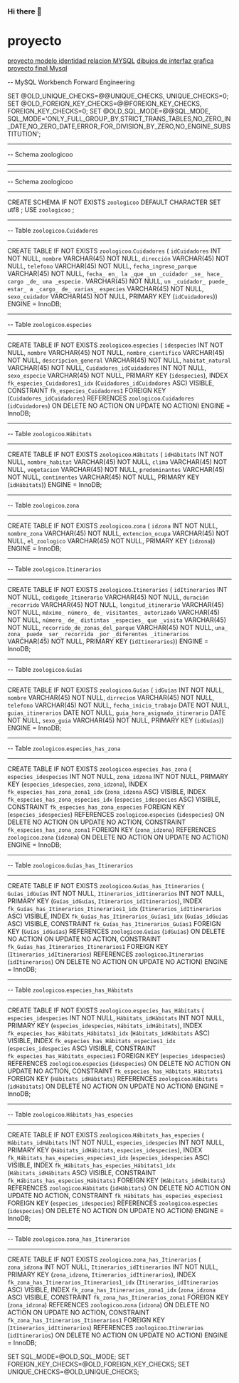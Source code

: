 ### Hi there 👋
# proyecto 
[proyecto modelo identidad relacion MYSQL](https://user-images.githubusercontent.com/87336816/126179185-90ca1c47-7f18-46d5-b372-a2dc352e8a31.png)
[dibujos de interfaz grafica proyecto final Mysql]()

-- MySQL Workbench Forward Engineering

SET @OLD_UNIQUE_CHECKS=@@UNIQUE_CHECKS, UNIQUE_CHECKS=0;
SET @OLD_FOREIGN_KEY_CHECKS=@@FOREIGN_KEY_CHECKS, FOREIGN_KEY_CHECKS=0;
SET @OLD_SQL_MODE=@@SQL_MODE, SQL_MODE='ONLY_FULL_GROUP_BY,STRICT_TRANS_TABLES,NO_ZERO_IN_DATE,NO_ZERO_DATE,ERROR_FOR_DIVISION_BY_ZERO,NO_ENGINE_SUBSTITUTION';

-- -----------------------------------------------------
-- Schema zoologicoo
-- -----------------------------------------------------

-- -----------------------------------------------------
-- Schema zoologicoo
-- -----------------------------------------------------
CREATE SCHEMA IF NOT EXISTS `zoologicoo` DEFAULT CHARACTER SET utf8 ;
USE `zoologicoo` ;

-- -----------------------------------------------------
-- Table `zoologicoo`.`Cuidadores`
-- -----------------------------------------------------
CREATE TABLE IF NOT EXISTS `zoologicoo`.`Cuidadores` (
  `idCuidadores` INT NOT NULL,
  `nombre` VARCHAR(45) NOT NULL,
  `dirección` VARCHAR(45) NOT NULL,
  `telefono` VARCHAR(45) NOT NULL,
  `fecha_ingreso_parque` VARCHAR(45) NOT NULL,
  `fecha_ en_ la _que _un _cuidador _se_ hace_ cargo _de_ una _especie.` VARCHAR(45) NOT NULL,
  `un _cuidador_ puede_ estar_ a _cargo_ de_ varias_ especies` VARCHAR(45) NOT NULL,
  `sexo_cuidador` VARCHAR(45) NOT NULL,
  PRIMARY KEY (`idCuidadores`))
ENGINE = InnoDB;


-- -----------------------------------------------------
-- Table `zoologicoo`.`especies`
-- -----------------------------------------------------
CREATE TABLE IF NOT EXISTS `zoologicoo`.`especies` (
  `idespecies` INT NOT NULL,
  `nombre` VARCHAR(45) NOT NULL,
  `nombre_cientifico` VARCHAR(45) NOT NULL,
  `descripcion_general` VARCHAR(45) NOT NULL,
  `habitat_natural` VARCHAR(45) NOT NULL,
  `Cuidadores_idCuidadores` INT NOT NULL,
  `sexo_especie` VARCHAR(45) NOT NULL,
  PRIMARY KEY (`idespecies`),
  INDEX `fk_especies_Cuidadores1_idx` (`Cuidadores_idCuidadores` ASC) VISIBLE,
  CONSTRAINT `fk_especies_Cuidadores1`
    FOREIGN KEY (`Cuidadores_idCuidadores`)
    REFERENCES `zoologicoo`.`Cuidadores` (`idCuidadores`)
    ON DELETE NO ACTION
    ON UPDATE NO ACTION)
ENGINE = InnoDB;


-- -----------------------------------------------------
-- Table `zoologicoo`.`Hábitats`
-- -----------------------------------------------------
CREATE TABLE IF NOT EXISTS `zoologicoo`.`Hábitats` (
  `idHábitats` INT NOT NULL,
  `nombre_habitat` VARCHAR(45) NOT NULL,
  `clima` VARCHAR(45) NOT NULL,
  `vegetacion` VARCHAR(45) NOT NULL,
  `predominantes` VARCHAR(45) NOT NULL,
  `continentes` VARCHAR(45) NOT NULL,
  PRIMARY KEY (`idHábitats`))
ENGINE = InnoDB;


-- -----------------------------------------------------
-- Table `zoologicoo`.`zona`
-- -----------------------------------------------------
CREATE TABLE IF NOT EXISTS `zoologicoo`.`zona` (
  `idzona` INT NOT NULL,
  `nombre_zona` VARCHAR(45) NOT NULL,
  `extencion_ocupa` VARCHAR(45) NOT NULL,
  `el_zoologico` VARCHAR(45) NOT NULL,
  PRIMARY KEY (`idzona`))
ENGINE = InnoDB;


-- -----------------------------------------------------
-- Table `zoologicoo`.`Itinerarios`
-- -----------------------------------------------------
CREATE TABLE IF NOT EXISTS `zoologicoo`.`Itinerarios` (
  `idItinerarios` INT NOT NULL,
  `codigode_Itinerario` VARCHAR(45) NOT NULL,
  `duración _recorrido` VARCHAR(45) NOT NULL,
  `longitud_itinerario` VARCHAR(45) NOT NULL,
  `máximo_ número_ de_ visitantes_ autorizado` VARCHAR(45) NOT NULL,
  `número_ de_ distintas _especies_ que _visita` VARCHAR(45) NOT NULL,
  `recorrido_de_zonas_del_parque` VARCHAR(45) NOT NULL,
  `una_ zona_ puede_ ser_ recorrida _por _diferentes _itinerarios` VARCHAR(45) NOT NULL,
  PRIMARY KEY (`idItinerarios`))
ENGINE = InnoDB;


-- -----------------------------------------------------
-- Table `zoologicoo`.`Guías`
-- -----------------------------------------------------
CREATE TABLE IF NOT EXISTS `zoologicoo`.`Guías` (
  `idGuías` INT NOT NULL,
  `nombre` VARCHAR(45) NOT NULL,
  `dirrecion` VARCHAR(45) NOT NULL,
  `telefono` VARCHAR(45) NOT NULL,
  `fecha_inicio_trabajo` DATE NOT NULL,
  `guias_itinerarios` DATE NOT NULL,
  `guia_hora_asignado_itinerario` DATE NOT NULL,
  `sexo_guia` VARCHAR(45) NOT NULL,
  PRIMARY KEY (`idGuías`))
ENGINE = InnoDB;


-- -----------------------------------------------------
-- Table `zoologicoo`.`especies_has_zona`
-- -----------------------------------------------------
CREATE TABLE IF NOT EXISTS `zoologicoo`.`especies_has_zona` (
  `especies_idespecies` INT NOT NULL,
  `zona_idzona` INT NOT NULL,
  PRIMARY KEY (`especies_idespecies`, `zona_idzona`),
  INDEX `fk_especies_has_zona_zona1_idx` (`zona_idzona` ASC) VISIBLE,
  INDEX `fk_especies_has_zona_especies_idx` (`especies_idespecies` ASC) VISIBLE,
  CONSTRAINT `fk_especies_has_zona_especies`
    FOREIGN KEY (`especies_idespecies`)
    REFERENCES `zoologicoo`.`especies` (`idespecies`)
    ON DELETE NO ACTION
    ON UPDATE NO ACTION,
  CONSTRAINT `fk_especies_has_zona_zona1`
    FOREIGN KEY (`zona_idzona`)
    REFERENCES `zoologicoo`.`zona` (`idzona`)
    ON DELETE NO ACTION
    ON UPDATE NO ACTION)
ENGINE = InnoDB;


-- -----------------------------------------------------
-- Table `zoologicoo`.`Guías_has_Itinerarios`
-- -----------------------------------------------------
CREATE TABLE IF NOT EXISTS `zoologicoo`.`Guías_has_Itinerarios` (
  `Guías_idGuías` INT NOT NULL,
  `Itinerarios_idItinerarios` INT NOT NULL,
  PRIMARY KEY (`Guías_idGuías`, `Itinerarios_idItinerarios`),
  INDEX `fk_Guías_has_Itinerarios_Itinerarios1_idx` (`Itinerarios_idItinerarios` ASC) VISIBLE,
  INDEX `fk_Guías_has_Itinerarios_Guías1_idx` (`Guías_idGuías` ASC) VISIBLE,
  CONSTRAINT `fk_Guías_has_Itinerarios_Guías1`
    FOREIGN KEY (`Guías_idGuías`)
    REFERENCES `zoologicoo`.`Guías` (`idGuías`)
    ON DELETE NO ACTION
    ON UPDATE NO ACTION,
  CONSTRAINT `fk_Guías_has_Itinerarios_Itinerarios1`
    FOREIGN KEY (`Itinerarios_idItinerarios`)
    REFERENCES `zoologicoo`.`Itinerarios` (`idItinerarios`)
    ON DELETE NO ACTION
    ON UPDATE NO ACTION)
ENGINE = InnoDB;


-- -----------------------------------------------------
-- Table `zoologicoo`.`especies_has_Hábitats`
-- -----------------------------------------------------
CREATE TABLE IF NOT EXISTS `zoologicoo`.`especies_has_Hábitats` (
  `especies_idespecies` INT NOT NULL,
  `Hábitats_idHábitats` INT NOT NULL,
  PRIMARY KEY (`especies_idespecies`, `Hábitats_idHábitats`),
  INDEX `fk_especies_has_Hábitats_Hábitats1_idx` (`Hábitats_idHábitats` ASC) VISIBLE,
  INDEX `fk_especies_has_Hábitats_especies1_idx` (`especies_idespecies` ASC) VISIBLE,
  CONSTRAINT `fk_especies_has_Hábitats_especies1`
    FOREIGN KEY (`especies_idespecies`)
    REFERENCES `zoologicoo`.`especies` (`idespecies`)
    ON DELETE NO ACTION
    ON UPDATE NO ACTION,
  CONSTRAINT `fk_especies_has_Hábitats_Hábitats1`
    FOREIGN KEY (`Hábitats_idHábitats`)
    REFERENCES `zoologicoo`.`Hábitats` (`idHábitats`)
    ON DELETE NO ACTION
    ON UPDATE NO ACTION)
ENGINE = InnoDB;


-- -----------------------------------------------------
-- Table `zoologicoo`.`Hábitats_has_especies`
-- -----------------------------------------------------
CREATE TABLE IF NOT EXISTS `zoologicoo`.`Hábitats_has_especies` (
  `Hábitats_idHábitats` INT NOT NULL,
  `especies_idespecies` INT NOT NULL,
  PRIMARY KEY (`Hábitats_idHábitats`, `especies_idespecies`),
  INDEX `fk_Hábitats_has_especies_especies1_idx` (`especies_idespecies` ASC) VISIBLE,
  INDEX `fk_Hábitats_has_especies_Hábitats1_idx` (`Hábitats_idHábitats` ASC) VISIBLE,
  CONSTRAINT `fk_Hábitats_has_especies_Hábitats1`
    FOREIGN KEY (`Hábitats_idHábitats`)
    REFERENCES `zoologicoo`.`Hábitats` (`idHábitats`)
    ON DELETE NO ACTION
    ON UPDATE NO ACTION,
  CONSTRAINT `fk_Hábitats_has_especies_especies1`
    FOREIGN KEY (`especies_idespecies`)
    REFERENCES `zoologicoo`.`especies` (`idespecies`)
    ON DELETE NO ACTION
    ON UPDATE NO ACTION)
ENGINE = InnoDB;


-- -----------------------------------------------------
-- Table `zoologicoo`.`zona_has_Itinerarios`
-- -----------------------------------------------------
CREATE TABLE IF NOT EXISTS `zoologicoo`.`zona_has_Itinerarios` (
  `zona_idzona` INT NOT NULL,
  `Itinerarios_idItinerarios` INT NOT NULL,
  PRIMARY KEY (`zona_idzona`, `Itinerarios_idItinerarios`),
  INDEX `fk_zona_has_Itinerarios_Itinerarios1_idx` (`Itinerarios_idItinerarios` ASC) VISIBLE,
  INDEX `fk_zona_has_Itinerarios_zona1_idx` (`zona_idzona` ASC) VISIBLE,
  CONSTRAINT `fk_zona_has_Itinerarios_zona1`
    FOREIGN KEY (`zona_idzona`)
    REFERENCES `zoologicoo`.`zona` (`idzona`)
    ON DELETE NO ACTION
    ON UPDATE NO ACTION,
  CONSTRAINT `fk_zona_has_Itinerarios_Itinerarios1`
    FOREIGN KEY (`Itinerarios_idItinerarios`)
    REFERENCES `zoologicoo`.`Itinerarios` (`idItinerarios`)
    ON DELETE NO ACTION
    ON UPDATE NO ACTION)
ENGINE = InnoDB;


SET SQL_MODE=@OLD_SQL_MODE;
SET FOREIGN_KEY_CHECKS=@OLD_FOREIGN_KEY_CHECKS;
SET UNIQUE_CHECKS=@OLD_UNIQUE_CHECKS;
